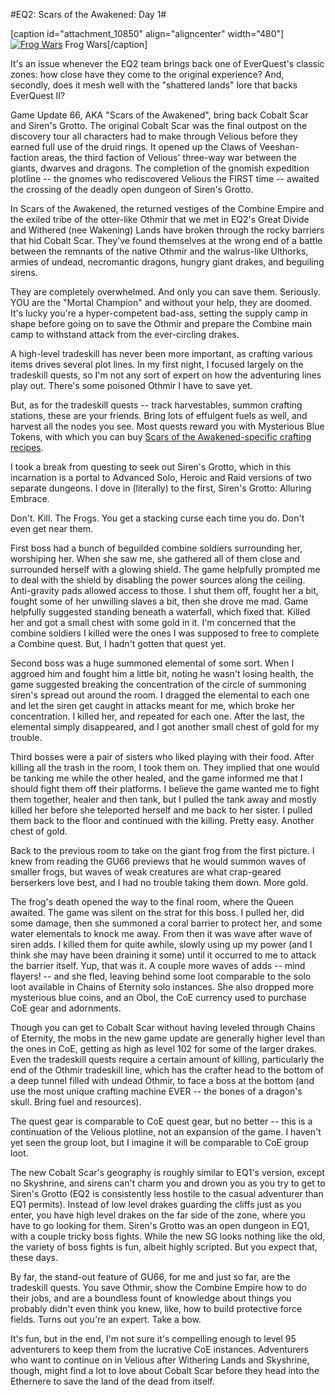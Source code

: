 #EQ2: Scars of the Awakened: Day 1#

[caption id="attachment\_10850" align="aligncenter" width="480"][![Frog Wars](http://westkarana.com/wp-content/uploads/2013/05/EverQuest2-2013-04-30-21-31-14-27-480x343.jpg)](http://westkarana.com/wp-content/uploads/2013/05/EverQuest2-2013-04-30-21-31-14-27.jpg) Frog Wars[/caption]

It's an issue whenever the EQ2 team brings back one of EverQuest's classic zones: how close have they come to the original experience? And, secondly, does it mesh well with the "shattered lands" lore that backs EverQuest II?

Game Update 66, AKA "Scars of the Awakened", bring back Cobalt Scar and Siren's Grotto. The original Cobalt Scar was the final outpost on the discovery tour all characters had to make through Velious before they earned full use of the druid rings. It opened up the Claws of Veeshan-faction areas, the third faction of Velious' three-way war between the giants, dwarves and dragons. The completion of the gnomish expedition plotline -- the gnomes who rediscovered Velious the FIRST time -- awaited the crossing of the deadly open dungeon of Siren's Grotto.

In Scars of the Awakened, the returned vestiges of the Combine Empire and the exiled tribe of the otter-like Othmir that we met in EQ2's Great Divide and Withered (nee Wakening) Lands have broken through the rocky barriers that hid Cobalt Scar. They've found themselves at the wrong end of a battle between the remnants of the native Othmir and the walrus-like Ulthorks, armies of undead, necromantic dragons, hungry giant drakes, and beguiling sirens.

They are completely overwhelmed. And only you can save them. Seriously. YOU are the "Mortal Champion" and without your help, they are doomed. It's lucky you're a hyper-competent bad-ass, setting the supply camp in shape before going on to save the Othmir and prepare the Combine main camp to withstand attack from the ever-circling drakes.

A high-level tradeskill has never been more important, as crafting various items drives several plot lines. In my first night, I focused largely on the tradeskill quests, so I'm not any sort of expert on how the adventuring lines play out. There's some poisoned Othmir I have to save yet.

But, as for the tradeskill quests -- track harvestables, summon crafting stations, these are your friends. Bring lots of effulgent fuels as well, and harvest all the nodes you see. Most quests reward you with Mysterious Blue Tokens, with which you can buy [Scars of the Awakened-specific crafting recipes](http://www.eq2designgallery.com/scars-of-the-awakened---gu66.html).

I took a break from questing to seek out Siren's Grotto, which in this incarnation is a portal to Advanced Solo, Heroic and Raid versions of two separate dungeons. I dove in (literally) to the first, Siren's Grotto: Alluring Embrace.

Don't. Kill. The Frogs. You get a stacking curse each time you do. Don't even get near them.

First boss had a bunch of beguilded combine soldiers surrounding her, worshiping her. When she saw me, she gathered all of them close and surrounded herself with a glowing shield. The game helpfully prompted me to deal with the shield by disabling the power sources along the ceiling. Anti-gravity pads allowed access to those. I shut them off, fought her a bit, fought some of her unwilling slaves a bit, then she drove me mad. Game helpfully suggested standing beneath a waterfall, which fixed that. Killed her and got a small chest with some gold in it. I'm concerned that the combine soldiers I killed were the ones I was supposed to free to complete a Combine quest. But, I hadn't gotten that quest yet.

Second boss was a huge summoned elemental of some sort. When I aggroed him and fought him a little bit, noting he wasn't losing health, the game suggested breaking the concentration of the circle of summoning siren's spread out around the room. I dragged the elemental to each one and let the siren get caught in attacks meant for me, which broke her concentration. I killed her, and repeated for each one. After the last, the elemental simply disappeared, and I got another small chest of gold for my trouble.

Third bosses were a pair of sisters who liked playing with their food. After killing all the trash in the room, I took them on. They implied that one would be tanking me while the other healed, and the game informed me that I should fight them off their platforms. I believe the game wanted me to fight them together, healer and then tank, but I pulled the tank away and mostly killed her before she teleported herself and me back to her sister. I pulled them back to the floor and continued with the killing. Pretty easy. Another chest of gold.

Back to the previous room to take on the giant frog from the first picture. I knew from reading the GU66 previews that he would summon waves of smaller frogs, but waves of weak creatures are what crap-geared berserkers love best, and I had no trouble taking them down. More gold.

The frog's death opened the way to the final room, where the Queen awaited. The game was silent on the strat for this boss. I pulled her, did some damage, then she summoned a coral barrier to protect her, and some water elementals to knock me away. From then it was wave after wave of siren adds. I killed them for quite awhile, slowly using up my power (and I think she may have been draining it some) until it occurred to me to attack the barrier itself. Yup, that was it. A couple more waves of adds -- mind flayers! -- and she fled, leaving behind some loot comparable to the solo loot available in Chains of Eternity solo instances. She also dropped more mysterious blue coins, and an Obol, the CoE currency used to purchase CoE gear and adornments.

Though you can get to Cobalt Scar without having leveled through Chains of Eternity, the mobs in the new game update are generally higher level than the ones in CoE, getting as high as level 102 for some of the larger drakes. Even the tradeskill quests require a certain amount of killing, particularly the end of the Othmir tradeskill line, which has the crafter head to the bottom of a deep tunnel filled with undead Othmir, to face a boss at the bottom (and use the most unique crafting machine EVER -- the bones of a dragon's skull. Bring fuel and resources).

The quest gear is comparable to CoE quest gear, but no better -- this is a continuation of the Velious plotline, not an expansion of the game. I haven't yet seen the group loot, but I imagine it will be comparable to CoE group loot.

The new Cobalt Scar's geography is roughly similar to EQ1's version, except no Skyshrine, and sirens can't charm you and drown you as you try to get to Siren's Grotto (EQ2 is consistently less hostile to the casual adventurer than EQ1 permits). Instead of low level drakes guarding the cliffs just as you enter, you have high level drakes on the far side of the zone, where you have to go looking for them. Siren's Grotto was an open dungeon in EQ1, with a couple tricky boss fights. While the new SG looks nothing like the old, the variety of boss fights is fun, albeit highly scripted. But you expect that, these days.

By far, the stand-out feature of GU66, for me and just so far, are the tradeskill quests. You save Othmir, show the Combine Empire how to do their jobs, and are a boundless fount of knowledge about things you probably didn't even think you knew, like, how to build protective force fields. Turns out you're an expert. Take a bow.

It's fun, but in the end, I'm not sure it's compelling enough to level 95 adventurers to keep them from the lucrative CoE instances. Adventurers who want to continue on in Velious after Withering Lands and Skyshrine, though, might find a lot to love about Cobalt Scar before they head into the Ethernere to save the land of the dead from itself.


